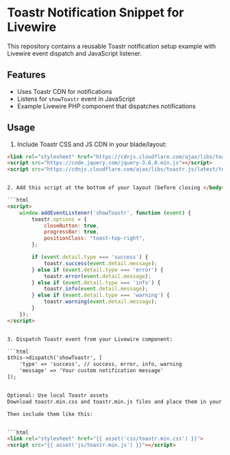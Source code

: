 # Toastr Notification Snippet for Livewire

This repository contains a reusable Toastr notification setup example with Livewire event dispatch and JavaScript listener.

## Features

- Uses Toastr CDN for notifications
- Listens for `showToastr` event in JavaScript
- Example Livewire PHP component that dispatches notifications

## Usage

1. Include Toastr CSS and JS CDN in your blade/layout:

```html
<link rel="stylesheet" href="https://cdnjs.cloudflare.com/ajax/libs/toastr.js/latest/toastr.min.css" />
<script src="https://code.jquery.com/jquery-3.6.0.min.js"></script>
<script src="https://cdnjs.cloudflare.com/ajax/libs/toastr.js/latest/toastr.min.js"></script>


2. Add this script at the bottom of your layout (before closing </body>):

```html
<script>
    window.addEventListener('showToastr', function (event) {
        toastr.options = {
            closeButton: true,
            progressBar: true,
            positionClass: "toast-top-right",
        };

        if (event.detail.type === 'success') {
            toastr.success(event.detail.message);
        } else if (event.detail.type === 'error') {
            toastr.error(event.detail.message);
        } else if (event.detail.type === 'info') {
            toastr.info(event.detail.message);
        } else if (event.detail.type === 'warning') {
            toastr.warning(event.detail.message);
        }
    });
</script>


3. Dispatch Toastr event from your Livewire component:

```html
$this->dispatch('showToastr', [
    'type' => 'success', // success, error, info, warning
    'message' => 'Your custom notification message'
]);


Optional: Use local Toastr assets
Download toastr.min.css and toastr.min.js files and place them in your project’s public folder.

Then include them like this:


```html
<link rel="stylesheet" href="{{ asset('css/toastr.min.css') }}">
<script src="{{ asset('js/toastr.min.js') }}"></script>
